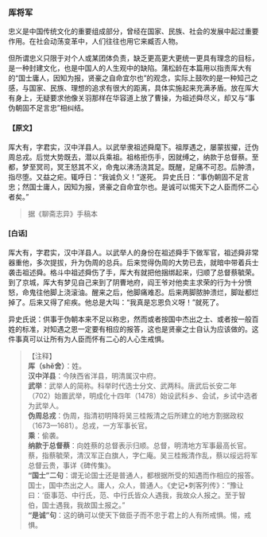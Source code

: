 <script type="text/javascript">
    var head = document.getElementsByTagName('head')[0];
    cssURL = '/public/liao.css';
    linkTag = document.createElement('link');
    linkTag.href = cssURL;
    linkTag.setAttribute('type','text/css');
    linkTag.setAttribute('rel','stylesheet');
    head.appendChild(linkTag);
</script>
### 厍将军

忠义是中国传统文化的重要组成部分，曾经在国家、民族、社会的发展中起过重要作用。在社会动荡变革中，人们往往也用它来臧否人物。

但所谓忠义只限于对个人或某团体负责，缺乏更高更大更统一更具有理念的目标，是一种封建文化，也是中国人的人生观中的缺陷。蒲松龄在本篇用以指责厍大有的“国士庸人，因知为报，贤豪之自命宜尔也”的观念，实际上鼓吹的是一种知己之感，与国家、民族、理想的追求有很大的距离，具体实施起来充满矛盾。放在厍大有身上，无疑要求他像关羽那样在华容道上放了曹操，为祖述舜尽义，却又与“事伪朝固不足言忠”相纠结。

#### 【原文】
<section>
厍大有，字君实，汉中洋县人。以武举隶祖述舜麾下。祖厚遇之，屡蒙拔擢，迁伪周总戎。后觉大势既去，潜以兵乘祖。祖格拒伤手，因就缚之，纳款于总督蔡。至都，梦至冥司，冥王怒其不义，命鬼以沸汤浇其足。既醒，足痛不可忍。后肿溃，指尽堕。又益之疟。辄呼日：“我诚负义！”遂死。
异史氏日：“事伪朝固不足言忠；然国士庸人，因知为报，贤豪之自命宜尔也。是诚可以惕天下之人臣而怀二心者矣。”

</section>

> 据《聊斋志异》手稿本

#### [白话]
<aside>

厍大有，字君实，汉中洋县人。以武举人的身份在祖述舜手下做军官，祖述舜非常器重他，多次提拔，升为伪周的总兵。后来觉得伪周的大势已去，就暗中带着兵士袭击祖述舜。格斗中祖述舜伤了手，厍大有就把他捆绑起来，归顺了总督蔡毓荣。到了京城，厍大有梦见自己来到了阴曹地府，阎王爷对他卖主求荣的行为十分愤怒，命鬼往他脚上浇滚油。醒来之后，他脚痛难忍。后来两脚脓肿溃烂，脚趾都烂掉了。后来又得了疟疾。他总是大叫：“我真是忘恩负义呀！”就死了。

异史氏说：供事于伪朝本来不足以称忠，然而或者按国中杰出之士、或者按一般百姓的标准，对知遇之恩一定要有相应的报答，这也是贤豪之士自认为应该做的。这件事真可以让所有为人臣而怀有二心的人心生戒惧。

</aside>

> 【注释】  
<b>厍（shě舍）</b>：姓。  
<b>汉中洋县</b>：今陕西省洋县，明清属汉中府。  
<b>武举</b>：武举人的简称。科举时代选士分文、武两科。唐武后长安二年（702）始置武举，明成化十四年（1478）始设武科乡、会试，乡试中选者为武举人。  
<b>伪周总戎</b>：伪周，指清初明降将吴三桂叛清之后所建立的地方割据政权（1673—1681）。总戎，一方军事长官。  
<b>乘</b>：偷袭。  
<b>纳款于总督蔡</b>：向姓蔡的总督表示归顺。总督，明清地方军事最高长官。蔡，指蔡毓荣，清汉军正白旗人，字仁庵。吴三桂叛清作乱，蔡以绥远将军总督云贵，事详《碑传集》。  
<b>“国士”二句</b>：谓无论国士还是普通人，都根据所受的知遇而作相应的报答。国士，国中杰出之人。庸人，众人，普通人。《史记•刺客列传》：“豫让曰：‘臣事范、中行氏，范、中行氏皆众人遇我，我故众人报之。至于智伯，国士遇我，我故国土报之。”  
<b>“是诚”句</b>：这的确可以使天下做臣子而不忠于君上的人有所戒惧。惕，戒惧。  
